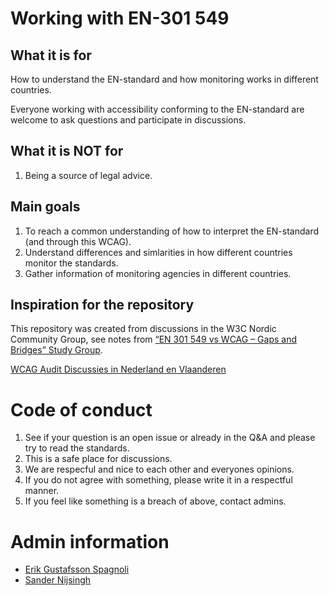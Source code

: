 # Working with EN-301 549

## What it is for
How to understand the EN-standard and how monitoring works in different countries.

Everyone working with accessibility conforming to the EN-standard are welcome to ask questions and participate in discussions.

## What it is NOT for
1. Being a source of legal advice.

## Main goals
1. To reach a common understanding of how to interpret the EN-standard (and through this WCAG).
1. Understand differences and simlarities in how different countries monitor the standards.
1. Gather information of monitoring agencies in different countries.

## Inspiration for the repository
This repository was created from discussions in the W3C Nordic Community Group, see notes from [“EN 301 549 vs WCAG – Gaps and Bridges” Study Group](https://www.w3.org/community/nordic-accessibility/2024/11/07/en-301-549-vs-wcag-gaps-and-bridges-study-group/).

[WCAG Audit Discussies in Nederland en Vlaanderen](https://github.com/WCAG-Audit-Discussions/NL-BE)

# Code of conduct
1. See if your question is an open issue or already in the Q&A and please try to read the standards.
2. This is a safe place for discussions.
3. We are respecful and nice to each other and everyones opinions.
4. If you do not agree with something, please write it in a respectful manner.
5. If you feel like something is a breach of above, contact admins.

# Admin information
- [Erik Gustafsson Spagnoli](https://github.com/erikgustafsson/)
- [Sander Nijsingh](https://github.com/sander-nl)
